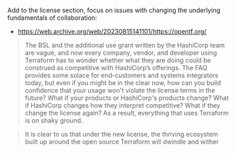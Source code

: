 Add to the license section, focus on issues with changing the underlying fundamentals of collaboration:
- https://web.archive.org/web/20230815141101/https://opentf.org/

> The BSL and the additional use grant written by the HashiCorp team are vague, and now every company, vendor, and developer using Terraform has to wonder whether what they are doing could be construed as competitive with HashiCorp’s offerings. The FAQ provides some solace for end-customers and systems integrators today, but even if you might be in the clear now, how can you build confidence that your usage won't violate the license terms in the future? What if your products or HashiCorp's products change? What if HashiCorp changes how they interpret competitive? What if they change the license again? As a result, everything that uses Terraform is on shaky ground.

> It is clear to us that under the new license, the thriving ecosystem built up around the open source Terraform will dwindle and wither
